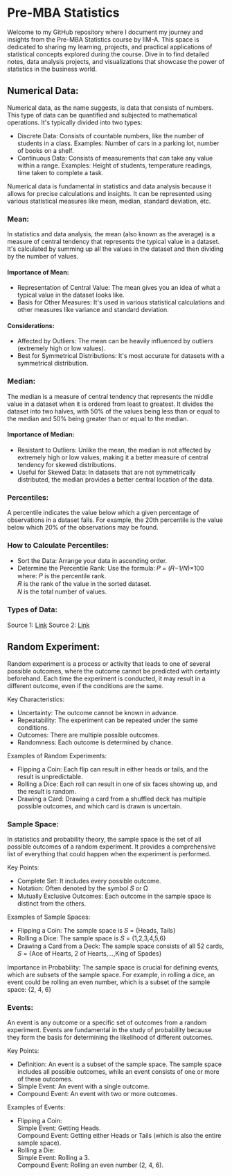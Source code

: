# Pre-MBA Statistics  
Welcome to my GitHub repository where I document my journey and insights from the Pre-MBA Statistics course by IIM-A. This space is dedicated to sharing my learning, projects, and practical applications of statistical concepts explored during the course. Dive in to find detailed notes, data analysis projects, and visualizations that showcase the power of statistics in the business world.      


## Numerical Data:  
Numerical data, as the name suggests, is data that consists of numbers. This type of data can be quantified and subjected to mathematical operations. It's typically divided into two types:  
- Discrete Data: Consists of countable numbers, like the number of students in a class. Examples: Number of cars in a parking lot, number of books on a shelf.
- Continuous Data: Consists of measurements that can take any value within a range. Examples: Height of students, temperature readings, time taken to complete a task.

Numerical data is fundamental in statistics and data analysis because it allows for precise calculations and insights. It can be represented using various statistical measures like mean, median, standard deviation, etc.

### Mean:  
In statistics and data analysis, the mean (also known as the average) is a measure of central tendency that represents the typical value in a dataset. It's calculated by summing up all the values in the dataset and then dividing by the number of values.    
#### Importance of Mean:
- Representation of Central Value: The mean gives you an idea of what a typical value in the dataset looks like.
- Basis for Other Measures: It's used in various statistical calculations and other measures like variance and standard deviation.
#### Considerations:
- Affected by Outliers: The mean can be heavily influenced by outliers (extremely high or low values).
- Best for Symmetrical Distributions: It's most accurate for datasets with a symmetrical distribution.

### Median:  
The median is a measure of central tendency that represents the middle value in a dataset when it is ordered from least to greatest. It divides the dataset into two halves, with 50% of the values being less than or equal to the median and 50% being greater than or equal to the median.  
#### Importance of Median:
- Resistant to Outliers: Unlike the mean, the median is not affected by extremely high or low values, making it a better measure of central tendency for skewed distributions.
- Useful for Skewed Data: In datasets that are not symmetrically distributed, the median provides a better central location of the data.

### Percentiles:  
A percentile indicates the value below which a given percentage of observations in a dataset falls. For example, the 20th percentile is the value below which 20% of the observations may be found.  
### How to Calculate Percentiles:  
- Sort the Data: Arrange your data in ascending order.  
- Determine the Percentile Rank: Use the formula: 𝑃 = (𝑅−1/𝑁)×100  
  where: 𝑃 is the percentile rank.    
         𝑅 is the rank of the value in the sorted dataset.    
         𝑁 is the total number of values.    

### Types of Data:  
Source 1: [Link](https://www.turing.com/kb/statistical-data-types)  Source 2: [Link](https://www.mymarketresearchmethods.com/types-of-data-nominal-ordinal-interval-ratio)  

## Random Experiment:  
Random experiment is a process or activity that leads to one of several possible outcomes, where the outcome cannot be predicted with certainty beforehand. Each time the experiment is conducted, it may result in a different outcome, even if the conditions are the same.

Key Characteristics:
- Uncertainty: The outcome cannot be known in advance.
- Repeatability: The experiment can be repeated under the same conditions.
- Outcomes: There are multiple possible outcomes.
- Randomness: Each outcome is determined by chance.

Examples of Random Experiments:
- Flipping a Coin: Each flip can result in either heads or tails, and the result is unpredictable.
- Rolling a Dice: Each roll can result in one of six faces showing up, and the result is random.
- Drawing a Card: Drawing a card from a shuffled deck has multiple possible outcomes, and which card is drawn is uncertain.

### Sample Space:  
In statistics and probability theory, the sample space is the set of all possible outcomes of a random experiment. It provides a comprehensive list of everything that could happen when the experiment is performed.

Key Points:
- Complete Set: It includes every possible outcome.
- Notation: Often denoted by the symbol 𝑆 or Ω
- Mutually Exclusive Outcomes: Each outcome in the sample space is distinct from the others.

Examples of Sample Spaces:
- Flipping a Coin: The sample space is 𝑆 = {Heads, Tails}
- Rolling a Dice: The sample space is 𝑆 = {1,2,3,4,5,6}
- Drawing a Card from a Deck: The sample space consists of all 52 cards, 𝑆 = {Ace of Hearts, 2 of Hearts,…,King of Spades}

Importance in Probability:
The sample space is crucial for defining events, which are subsets of the sample space. For example, in rolling a dice, an event could be rolling an even number, which is a subset of the sample space: {2, 4, 6}

### Events:  
An event is any outcome or a specific set of outcomes from a random experiment. Events are fundamental in the study of probability because they form the basis for determining the likelihood of different outcomes.  

Key Points:
- Definition: An event is a subset of the sample space. The sample space includes all possible outcomes, while an event consists of one or more of these outcomes.
- Simple Event: An event with a single outcome.
- Compound Event: An event with two or more outcomes.

Examples of Events:
- Flipping a Coin:    
  Simple Event: Getting Heads.  
  Compound Event: Getting either Heads or Tails (which is also the entire sample space).  
- Rolling a Die:    
  Simple Event: Rolling a 3.      
  Compound Event: Rolling an even number (2, 4, 6).    
